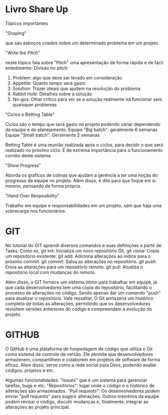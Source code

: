 # Livro Share Up
Tópicos importantes

"Shaping"

que são esboços criados sobre um determinado problema em um projeto.

"Write the Pitch"

neste tópico fala sobre "Pitch" uma apresentação de forma rápida e de fácil entedimento.
Divisão no pitch:
1. Problem: algo que deve ser levado em consideração
2. Appetite: Quanto tempo será gasto
3. Solution: Trazer ideais que ajudem na resolução do problema
4. Rabbit Hole: Detalhes sobre a solução
5. No-gos: Olhar crítico para ver se a solução realmente irá funcionar sem quaisquer problemas

"Ciclos e Betting Table"

Ciclos são o tempo que será gasto no projeto podendo variar dependendo da equipe e do planejamento.
Equipe "Big batch": geralmente 6 semanas
Equipe "Small batch": Geralmente 2 semanas

Betting Table é uma reunião realizada após o ciclos, para decidir o que será realizado no próximo ciclo.
É de extrema importância para o funcionamento correto deste sistema.

"Show Progress"

Aborda os grafícos de colinas que ajudam a gerência a ter uma noção do progresso da equipe no projeto.
Além disso, é dito para que foque em si mesmo, pensando de forma própria.

"Hand Over Resposibility"

Trabalho em equipe e responsabilidades em um projeto, sem que haja uma sobrecarga nos funcionários.

# GIT

No tutorial do GIT aprendi diversos comandos e suas definições a partir de Tasks. Como ex,
git init: Inicializa um novo repositório Git.
git clone: Copia um repositório existente.
git add: Adiciona alterações ao índice para o próximo commit.
git commit: Salva as alterações no repositório.
git push: Envia as alterações para um repositório remoto.
git pull: Atualiza o repositório local com mudanças do remoto.

Além disso, o GIT fornece um sistema ótimo para trabalhar em equipe, já que cada desenvolvedores tem uma cópia do repositório, facilitando
o processo de alterações no código. Sendo apenas dar um comando "push" para atualizar o repositório. Vale ressaltar, O Git armazena um histórico completo de todas as alterações, permitindo que os desenvolvedores revisitem versões anteriores do código e compreendam a evolução do projeto.

# GITHUB

O GitHub é uma plataforma de hospedagem de código que utiliza o Git como sistema de controle de versão. Ele permite que desenvolvedores armazenem,
compartilhem e colaborem em projetos de software de forma eficaz. Alem disso, serve como a rede social para Devs, podendo avaliar códigos, projetos e etc.

Algumas funcionalidades:
"Issues" que é um sistema para gerenciar tarefas, bugs e etc; 
"Repositórios": lugar onde o código e o histórico de alterações são armazenados.
"Pull requests": Os desenvolvedores podem enviar "pull requests" para sugerir alterações. Outros membros da equipe podem revisar o código, discutir mudanças e, finalmente, 
integrar as alterações ao projeto principal.